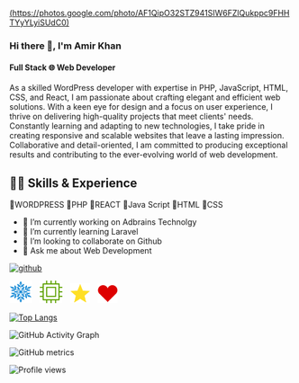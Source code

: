 [(https://photos.google.com/photo/AF1QipO32STZ941SIW6FZlQukppc9FHHTYyYLyiSUdC0)](https://lh3.googleusercontent.com/pw/AIL4fc8-FRw-9AqpTuPadRWvWf6iGRvts86FmJtO8Fmh2Ogwov8HGMUwYzq5AKfs7PdBQFLcEu4AagnWEAO6UYnKwqx-KArKzJGv41p1p3hWdAZB6iTLRrNU1s7JudDMppKnLYB0qwENMRaI8nG_10qlSKornqd53DHQydJYXLhjvHTsZTvNDE-uk6zFF2ni3gjUq7xPEyA_Lsi2cVR6jHcvxCLyQ0e3g-hbSQ_bWwjUqLvXLHBDSfLQuJ5piNgfCHzYQ__7oKlLhagOwfP5ue9sAaLrfHLVf4Pnv1HJjONYqVLP5QJgBhLxaSJMVxtB95HhPLid_xukMdm_mq6EZfviyuxyG4oa-Z4jg1FecEEvpelj9n3ko73tBSOwCMrz1uhKR9ikT_HFXvLf9aBB2aQgu2PwTTeMn1bfhzZvEnyNavDJR-Funfr55tXp9y1SIKgSL1dbMdw5eihphsMVfGxROM4Y5kXtbtwufFHeDifCf6X84WAtbWubAUx7UYq2SduQiJgo-RbDLojhIxtpF0okVgB9ehxJMp7UzjXVFLUqH9mlTrKEUGKR1RbQ51cCPQ8rLGGKKiWefUqqEYJ1DHJGBH4fs3XXmqeS4ThevB50OxKwm9fuAHK4tbSwFBFTZ4cRNHdgefCTB3tUGr9fMetEQoOftU1LFBa0sUe2WAY4XJjHQDsYgwTf4jUCcVUn18gElwISOVEBny2ZvJL3qWuGKwweRtq_tFIVzKBCAB4ctr0neKEy26sR-rebKAT1Gpjk86vOtjBSNcFpV-6LeOmbQz1t8U3xvo0NlgGEpcd3fqOZrk0SkLCCD-ZMZW-u6JVvO2FZaCZubnUtQt881zFZ2BW59yr-MVKBZnbgD0F9n-744xLc8gCz_7NeMDqx-FqgfUcug8oVP-FMzvm3cqX4XkvX=w745-h220-no?authuser=0)
### Hi there 👋, I'm Amir Khan
#### Full Stack 🌐 Web Developer
As a skilled WordPress developer with expertise in PHP, JavaScript, HTML, CSS, and React, I am passionate about crafting elegant and efficient web solutions. With a keen eye for design and a focus on user experience, I thrive on delivering high-quality projects that meet clients' needs. Constantly learning and adapting to new technologies, I take pride in creating responsive and scalable websites that leave a lasting impression. Collaborative and detail-oriented, I am committed to producing exceptional results and contributing to the ever-evolving world of web development.

## 👨‍🎓 Skills & Experience
💠WORDPRESS
💠PHP
💠REACT
💠Java Script
💠HTML
💠CSS

- 🔭 I’m currently working on Adbrains Technolgy 
- 🌱 I’m currently learning Laravel 
- 👯 I’m looking to collaborate on Github 
- 💬 Ask me about Web Development 


[<img src='https://cdn.jsdelivr.net/npm/simple-icons@3.0.1/icons/github.svg' alt='github' height='40'>](https://github.com/amiradbrains)  

<a href='https://archiveprogram.github.com/'><img src='https://raw.githubusercontent.com/acervenky/animated-github-badges/master/assets/acbadge.gif' width='40' height='40'></a> <a href='https://docs.github.com/en/developers'><img src='https://raw.githubusercontent.com/acervenky/animated-github-badges/master/assets/devbadge.gif' width='40' height='40'></a> <a href='https://stars.github.com/'><img src='https://raw.githubusercontent.com/acervenky/animated-github-badges/master/assets/starbadge.gif' width='35' height='35'></a> <a href='https://docs.github.com/en/github/supporting-the-open-source-community-with-github-sponsors'><img src='https://raw.githubusercontent.com/acervenky/animated-github-badges/master/assets/sponsorbadge.gif' width='35' height='35'></a> 

[![Top Langs](https://github-readme-stats.vercel.app/api/top-langs/?username=amiradbrains)](https://github.com/anuraghazra/github-readme-stats)

![GitHub Activity Graph](https://activity-graph.herokuapp.com/graph?username=amiradbrains)  

![GitHub metrics](https://metrics.lecoq.io/amiradbrains)  

![Profile views](https://gpvc.arturio.dev/amiradbrains)  
